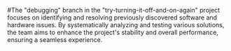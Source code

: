 #The "debugging" branch in the "try-turning-it-off-and-on-again" project focuses on identifying and resolving previously discovered software and hardware issues. By systematically analyzing and testing various solutions, the team aims to enhance the project's stability and overall performance, ensuring a seamless experience.
